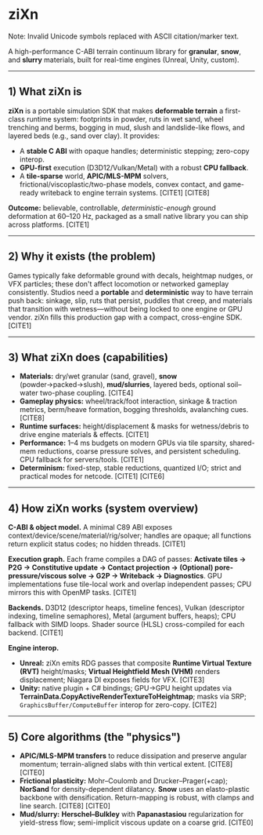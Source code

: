 # ziXn

Note: Invalid Unicode symbols replaced with ASCII citation/marker text.

A high-performance C-ABI terrain continuum library for **granular**, **snow**, and **slurry** materials, built for real-time engines (Unreal, Unity, custom).

---

## 1) What ziXn is

**ziXn** is a portable simulation SDK that makes **deformable terrain** a first-class runtime system: footprints in powder, ruts in wet sand, wheel trenching and berms, bogging in mud, slush and landslide-like flows, and layered beds (e.g., sand over clay). It provides:

- A **stable C ABI** with opaque handles; deterministic stepping; zero-copy interop.
- **GPU-first** execution (D3D12/Vulkan/Metal) with a robust **CPU fallback**.
- A **tile-sparse** world, **APIC/MLS-MPM** solvers, frictional/viscoplastic/two-phase models, convex contact, and game-ready writeback to engine terrain systems. [CITE1] [CITE8]

**Outcome:** believable, controllable, *deterministic-enough* ground deformation at 60–120 Hz, packaged as a small native library you can ship across platforms. [CITE1]

---

## 2) Why it exists (the problem)

Games typically fake deformable ground with decals, heightmap nudges, or VFX particles; these don't affect locomotion or networked gameplay consistently. Studios need a **portable** and **deterministic** way to have terrain push back: sinkage, slip, ruts that persist, puddles that creep, and materials that transition with wetness—without being locked to one engine or GPU vendor. ziXn fills this production gap with a compact, cross-engine SDK. [CITE1]

---

## 3) What ziXn does (capabilities)

- **Materials:** dry/wet granular (sand, gravel), **snow** (powder→packed→slush), **mud/slurries**, layered beds, optional soil–water two-phase coupling. [CITE4]
- **Gameplay physics:** wheel/track/foot interaction, sinkage & traction metrics, berm/heave formation, bogging thresholds, avalanching cues. [CITE8]
- **Runtime surfaces:** height/displacement & masks for wetness/debris to drive engine materials & effects. [CITE1]
- **Performance:** 1–4 ms budgets on modern GPUs via tile sparsity, shared-mem reductions, coarse pressure solves, and persistent scheduling. CPU fallback for servers/tools. [CITE1]
- **Determinism:** fixed-step, stable reductions, quantized I/O; strict and practical modes for netcode. [CITE1] [CITE6]

---

## 4) How ziXn works (system overview)

**C-ABI & object model.** A minimal C89 ABI exposes context/device/scene/material/rig/solver; handles are opaque; all functions return explicit status codes; no hidden threads. [CITE1]

**Execution graph.** Each frame compiles a DAG of passes: **Activate tiles → P2G → Constitutive update → Contact projection → (Optional) pore-pressure/viscous solve → G2P → Writeback → Diagnostics**. GPU implementations fuse tile-local work and overlap independent passes; CPU mirrors this with OpenMP tasks. [CITE1]

**Backends.** D3D12 (descriptor heaps, timeline fences), Vulkan (descriptor indexing, timeline semaphores), Metal (argument buffers, heaps); CPU fallback with SIMD loops. Shader source (HLSL) cross-compiled for each backend. [CITE1]

**Engine interop.**

- **Unreal:** ziXn emits RDG passes that composite **Runtime Virtual Texture (RVT)** height/masks; **Virtual Heightfield Mesh (VHM)** renders displacement; Niagara DI exposes fields for VFX. [CITE3]
- **Unity:** native plugin + C# bindings; GPU→GPU height updates via **TerrainData.CopyActiveRenderTextureToHeightmap**; masks via SRP; `GraphicsBuffer/ComputeBuffer` interop for zero-copy. [CITE2]

---

## 5) Core algorithms (the "physics")

- **APIC/MLS-MPM transfers** to reduce dissipation and preserve angular momentum; terrain-aligned slabs with thin vertical extent. [CITE8] [CITE0]
- **Frictional plasticity:** Mohr–Coulomb and Drucker–Prager(+cap); **NorSand** for density-dependent dilatancy. **Snow** uses an elasto-plastic backbone with densification. Return-mapping is robust, with clamps and line search. [CITE8] [CITE0]
- **Mud/slurry:** **Herschel–Bulkley** with **Papanastasiou** regularization for yield-stress flow; semi-implicit viscous update on a coarse grid. [CITE0]
